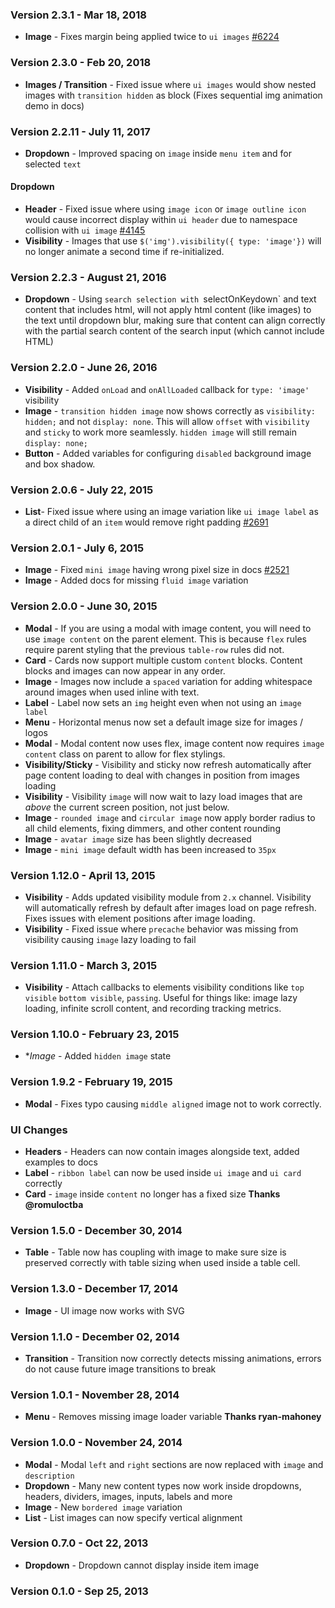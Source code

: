 ### Version 2.3.1 - Mar 18, 2018

- **Image** - Fixes margin being applied twice to `ui images` [#6224](https://github.com/Semantic-Org/Semantic-UI/issues/6224)

### Version 2.3.0 - Feb 20, 2018

- **Images / Transition** - Fixed issue where `ui images` would show nested images with `transition hidden` as block (Fixes sequential img animation demo in docs)

### Version 2.2.11 - July 11, 2017

- **Dropdown** - Improved spacing on `image` inside `menu item` and for selected `text`

#### Dropdown

- **Header** - Fixed issue where using `image icon` or `image outline icon` would cause incorrect display within `ui header` due to namespace collision with `ui image` [#4145](https://github.com/Semantic-Org/Semantic-UI/pull/4145)
- **Visibility** - Images that use `$('img').visibility({ type: 'image'})` will no longer animate a second time if re-initialized.

### Version 2.2.3 - August 21, 2016

- **Dropdown** - Using `search selection with `selectOnKeydown` and text content that includes html, will not apply html content (like images) to the text until dropdown blur, making sure that content can align correctly with the partial search content of the search input (which cannot include HTML)

### Version 2.2.0 - June 26, 2016

- **Visibility** - Added `onLoad` and `onAllLoaded` callback for `type: 'image'` visibility
- **Image** - `transition hidden image` now shows correctly as `visibility: hidden;` and not `display: none`. This will allow `offset` with `visibility` and `sticky` to work more seamlessly. `hidden image` will still remain `display: none;`
- **Button** - Added variables for configuring `disabled` background image and box shadow.

### Version 2.0.6 - July 22, 2015

- **List**- Fixed issue where using an image variation like `ui image label` as a direct child of an `item` would remove right padding [#2691](https://github.com/Semantic-Org/Semantic-UI/issues/2691)

### Version 2.0.1 - July 6, 2015

- **Image** - Fixed `mini image` having wrong pixel size in docs [#2521](https://github.com/Semantic-Org/Semantic-UI/issues/2521)
- **Image** - Added docs for missing `fluid image` variation

### Version 2.0.0 - June 30, 2015

- **Modal** - If you are using a modal with image content, you will need to use `image content` on the parent element. This is because `flex` rules require parent styling that the previous `table-row` rules did not.
- **Card** - Cards now support multiple custom `content` blocks. Content blocks and images can now appear in any order.
- **Image** - Images now include a `spaced` variation for adding whitespace around images when used inline with text.
- **Label** - Label now sets an `img` height even when not using an `image label`
- **Menu** - Horizontal menus now set a default image size for images / logos
- **Modal** - Modal content now uses flex, image content now requires `image content` class on parent to allow for flex stylings.
- **Visibility/Sticky** - Visibility and sticky now refresh automatically after page content loading to deal with changes in position from images loading
- **Visibility** - Visibility `image` will now wait to lazy load images that are *above* the current screen position, not just below.
- **Image** - `rounded image` and `circular image` now apply border radius to all child elements, fixing dimmers, and other content rounding
- **Image** - `avatar image` size has been slightly decreased
- **Image** - `mini image` default width has been increased to `35px`

### Version 1.12.0 - April 13, 2015

- **Visibility** - Adds updated visibility module from `2.x` channel. Visibility will automatically refresh by default after images load on page refresh. Fixes issues with element positions after image loading.
- **Visibility** - Fixed issue where `precache` behavior was missing from visibility causing `image` lazy loading to fail

### Version 1.11.0 - March 3, 2015

- **Visibility** - Attach callbacks to elements visibility conditions like `top visible` `bottom visible`, `passing`. Useful for things like: image lazy loading, infinite scroll content, and recording tracking metrics.

### Version 1.10.0 - February 23, 2015

- **Image* - Added `hidden image` state

### Version 1.9.2 - February 19, 2015

- **Modal** - Fixes typo causing `middle aligned` image not to work correctly.

### UI Changes

- **Headers** - Headers can now contain images alongside text, added examples to docs
- **Label** - `ribbon label` can now be used inside `ui image` and `ui card` correctly
- **Card** - `image` inside `content` no longer has a fixed size **Thanks @romuloctba**

### Version 1.5.0 - December 30, 2014

- **Table** - Table now has coupling with image to make sure size is preserved correctly with table sizing when used inside a table cell.

### Version 1.3.0 - December 17, 2014

- **Image** - UI image now works with SVG

### Version 1.1.0 - December 02, 2014

- **Transition** - Transition now correctly detects missing animations, errors do not cause future image transitions to break

### Version 1.0.1 - November 28, 2014

- **Menu** - Removes missing image loader variable **Thanks ryan-mahoney**

### Version 1.0.0 - November 24, 2014

- **Modal** - Modal ``left`` and ``right`` sections are now replaced with ``image`` and ``description``
- **Dropdown** - Many new content types now work inside dropdowns, headers, dividers, images, inputs, labels and more
- **Image** - New ``bordered image`` variation
- **List** - List images can now specify vertical alignment

### Version 0.7.0 - Oct 22, 2013

- **Dropdown** - Dropdown cannot display inside item image

### Version 0.1.0 - Sep 25, 2013